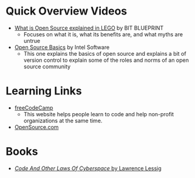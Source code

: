 # Quick Overview Videos
* [What is Open Source explained in LEGO](https://youtu.be/a8fHgx9mE5U) by BIT BLUEPRINT
	* Focuses on what it is, what its benefits are, and what myths are untrue
* [Open Source Basics](https://youtu.be/Tyd0FO0tko8) by Intel Software
	* This one explains the basics of open source and explains a bit of version control to explain some of the roles and norms of an open source community

# Learning Links
* [freeCodeCamp](www.freeCodeCamp.org)
	* This website helps people learn to code and help non-profit organizations at the same time.
* [OpenSource.com](https://opensource.com)

# Books
* [*Code And Other Laws Of Cyberspace* by Lawrence Lessig](https://en.wikipedia.org/wiki/Code_and_Other_Laws_of_Cyberspace)

